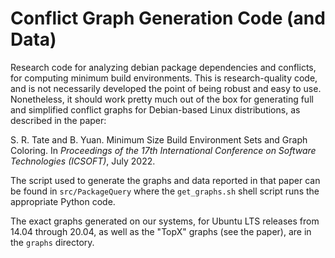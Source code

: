 # Conflict Graph Generation Code (and Data)

Research code for analyzing debian package dependencies and conflicts,
for computing minimum build environments. This is research-quality
code, and is not necessarily developed the point of being robust and
easy to use. Nonetheless, it should work pretty much out of the box
for generating full and simplified conflict graphs for Debian-based
Linux distributions, as described in the paper:

S. R. Tate and B. Yuan.  Minimum Size Build Environment Sets and Graph
Coloring. In *Proceedings of the 17th International Conference on
Software Technologies (ICSOFT)*, July 2022.

The script used to generate the graphs and data reported in that paper
can be found in `src/PackageQuery` where the `get_graphs.sh` shell
script runs the appropriate Python code.

The exact graphs generated on our systems, for Ubuntu LTS releases
from 14.04 through 20.04, as well as the "TopX" graphs (see the
paper), are in the `graphs` directory.

